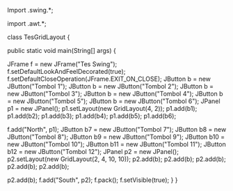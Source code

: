 Import .swing.*;

import .awt.*;

class TesGridLayout {

public static void main(String[] args) {

JFrame f = new JFrame("Tes Swing");
f.setDefaultLookAndFeelDecorated(true);
f.setDefaultCloseOperation(JFrame.EXIT_ON_CLOSE);
JButton b = new JButton("Tombol 1");
JButton b = new JButton("Tombol 2");
JButton b = new JButton("Tombol 3");
JButton b = new JButton("Tombol 4");
JButton b = new JButton("Tombol 5");
JButton b = new JButton("Tombol 6");
JPanel p1 = new JPanel();
p1.setLayout(new GridLayout(4, 2));
p1.add(b1);
p1.add(b2);
p1.add(b3);
p1.add(b4);
p1.add(b5);
p1.add(b6);

f.add("North", p1);
JButton b7 = new JButton("Tombol 7");
JButton b8 = new JButton("Tombol 8");
JButton b9 = new JButton("Tombol 9");
JButton b10 = new JButton("Tombol 10");
JButton b11 = new JButton("Tombol 11");
JButton b12 = new JButton("Tombol 12");
JPanel p2 = new JPanel();
p2.setLayout(new GridLayout(2, 4, 10, 10));
p2.add(b);
p2.add(b);
p2.add(b);
p2.add(b);
p2.add(b);

p2.add(b);
f.add("South", p2);
f.pack();
f.setVisible(true);
}
}
